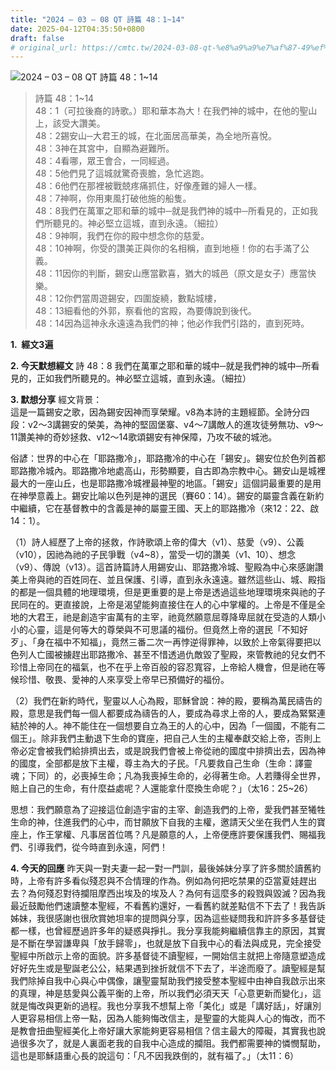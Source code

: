 ```yaml
---
title: "2024 – 03 – 08 QT 詩篇 48：1~14"
date: 2025-04-12T04:35:50+0800
draft: false
# original_url: https://cmtc.tw/2024-03-08-qt-%e8%a9%a9%e7%af%87-49%ef%bc%9a112
---
```


![2024 – 03 – 08 QT 詩篇 48：1\~14](/images/qt.jpg  "2024 – 03 – 08 QT 詩篇 48：1\~14")

> 詩篇 48：1\~14  
> 48：1（可拉後裔的詩歌。）耶和華本為大！在我們神的城中，在他的聖山上，該受大讚美。  
> 48：2錫安山─大君王的城，在北面居高華美，為全地所喜悅。  
> 48：3神在其宮中，自顯為避難所。  
> 48：4看哪，眾王會合，一同經過。  
> 48：5他們見了這城就驚奇喪膽，急忙逃跑。  
> 48：6他們在那裡被戰兢疼痛抓住，好像產難的婦人一樣。  
> 48：7神啊，你用東風打破他施的船隻。  
> 48：8我們在萬軍之耶和華的城中─就是我們神的城中─所看見的，正如我們所聽見的。神必堅立這城，直到永遠。（細拉）  
> 48：9神啊，我們在你的殿中想念你的慈愛。  
> 48：10神啊，你受的讚美正與你的名相稱，直到地極！你的右手滿了公義。  
> 48：11因你的判斷，錫安山應當歡喜，猶大的城邑（原文是女子）應當快樂。  
> 48：12你們當周遊錫安，四圍旋繞，數點城樓，  
> 48：13細看他的外郭，察看他的宮殿，為要傳說到後代。  
> 48：14因為這神永永遠遠為我們的神；他必作我們引路的，直到死時。

**1.  經文3遍**

**2. 今天默想經文**
詩 48：8 我們在萬軍之耶和華的城中─就是我們神的城中─所看見的，正如我們所聽見的。神必堅立這城，直到永遠。（細拉）

**3. 默想分享**
經文背景：  
這是一篇錫安之歌，因為錫安因神而享榮耀。v8為本詩的主題經節。全詩分四段：v2～3講錫安的榮美，為神的堅固堡寨、v4～7講敵人的進攻徒勞無功、v9～11讚美神的奇妙拯救、v12～14歌頌錫安有神保障，乃攻不破的城池。

俗諺：世界的中心在「耶路撒冷」，耶路撒冷的中心在「錫安」。錫安位於色列首都耶路撒冷城內。耶路撒冷地處高山，形勢顯要，自古即為宗教中心。錫安山是城裡最大的一座山丘，也是耶路撒冷城裡最神聖的地區。「錫安」這個詞最重要的是用在神學意義上。錫安比喻以色列是神的選民（賽60：14）。錫安的屬靈含義在新約中繼續，它在基督教中的含義是神的屬靈王國、天上的耶路撒冷（來12：22、啟14：1）。

（1）詩人經歷了上帝的拯救，作詩歌頌上帝的偉大（v1）、慈愛（v9）、公義（v10），因祂為祂的子民爭戰（v4\~8），當受一切的讚美（v1、10）、想念（v9）、傳說（v13）。這首詩篇詩人用錫安山、耶路撒冷城、聖殿為中心來感謝讚美上帝與祂的百姓同在、並且保護、引導，直到永永遠遠。雖然這些山、城、殿指的都是一個具體的地理環境，但是更重要的是上帝是透過這些地理環境來與祂的子民同在的。更直接說，上帝是渴望能夠直接住在人的心中掌權的。上帝是不僅是全地的大君王，祂是創造宇宙萬有的主宰，祂竟然願意屈尊降卑屈就在受造的人類小小的心靈，這是何等大的尊榮與不可思議的福份。但竟然上帝的選民「不知好歹」、「身在福中不知福」，竟然三番二次一再悖逆得罪神，以致於上帝氣得要把以色列人亡國被擄趕出耶路撒冷、甚至不惜透過仇敵毀了聖殿，來管教祂的兒女們不珍惜上帝同在的福氣，也不在乎上帝百般的容忍寬容，上帝給人機會，但是祂在等候珍惜、敬畏、愛神的人來享受上帝早已預備好的福份。

（2）我們在新約時代，聖靈以人心為殿，耶穌曾說：神的殿，要稱為萬民禱告的殿，意思是我們每一個人都要成為禱告的人，要成為尋求上帝的人，要成為緊緊連結於神的人。神不能住在一個想要自立為王的人的心中，因為「一個國，不能有二個王」。除非我們主動退下生命的寶座，把自己人生的主權奉獻交給上帝，否則上帝必定會被我們給排擠出去，或是說我們會被上帝從祂的國度中排擠出去，因為神的國度，全部都是放下主權，尊主為大的子民。「凡要救自己生命（生命：譯靈魂；下同）的，必喪掉生命；凡為我喪掉生命的，必得著生命。人若賺得全世界，賠上自己的生命，有什麼益處呢？人還能拿什麼換生命呢？」（太16：25\~26）

思想：我們願意為了迎接這位創造宇宙的主宰、創造我們的上帝，愛我們甚至犧牲生命的神，住進我們的心中，而甘願放下自我的主權，邀請天父坐在我們人生的寶座上，作王掌權、凡事居首位嗎？凡是願意的人，上帝便應許要保護我們、賜福我們、引導我們，從今時直到永遠，阿們！

**4. 今天的回應**
昨天與一對夫妻一起一對一門訓，最後姊妹分享了許多關於讀舊約時，上帝有許多看似殘忍與不合情理的作為。例如為何把吃禁果的亞當夏娃趕出去？為何殘忍對待攔阻摩西出埃及的埃及人？為何有這麼多的殺戮與毀滅？因為我最近鼓勵他們速讀整本聖經，不看舊約還好，一看舊約就差點信不下去了！我告訴姊妹，我很感謝也很欣賞她坦率的提問與分享，因為這些疑問我和許許多多基督徒都一樣，也曾經歷過許多年的疑惑與掙扎。我分享我能夠繼續信靠主的原因，其實是不斷在學習謙卑與「放手歸零」，也就是放下自我中心的看法與成見，完全接受聖經中所啟示上帝的面貌。許多基督徒不讀聖經，一開始信主就把上帝隨意塑造成好好先生或是聖誕老公公，結果遇到挫折就信不下去了，半途而廢了。讀聖經是幫我們除掉自我中心與心中偶像，讓聖靈幫助我們接受整本聖經中由神自我啟示出來的真理，神是慈愛與公義平衡的上帝，所以我們必須天天「心意更新而變化」，這就是悔改與更新的過程。我也分享我不想幫上帝「美化」或是「講好話」，好讓別人更容易相信上帝一點，因為人能夠悔改信主，是聖靈的大能與人心的悔改，而不是教會扭曲聖經美化上帝好讓大家能夠更容易相信？信主最大的障礙，其實我也說過很多次了，就是人裏面老我的自我中心造成的攔阻。我們都需要神的憐憫幫助，這也是耶穌語重心長的說這句：「凡不因我跌倒的，就有福了。」（太11：6）
